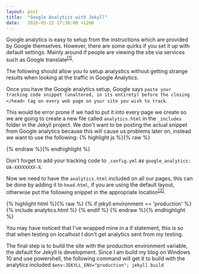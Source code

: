 ```yaml
---
layout: post
title:  "Google Analytics with Jekyll"
date:   2016-05-22 17:30:00 +1200
---
```

Google analytics is easy to setup from the instructions which are provided by Google themselves. However, there are some quirks if you set it up with default settings. Mainly around if people are viewing the site via services such as Google translate<sup>[[1]](http://veithen.github.io/2015/01/05/jekyll-improving-ga-data-quality.html)</sup>.

The following should allow you to setup analystics without getting strange results when looking at the traffic in Google Analytics.

Once you have the Google analytics setup, Google says `paste your tracking code snippet (unaltered, in its entirety) before the closing </head> tag on every web page on your site you wish to track`. 

This would be error prone if we had to put it into every page we create so we are going to create a new file called `analytics.html` in the `_includes` folder in the Jekyll project. We don't want to be posting the actual snippet from Google analytics because this will cause us problems later on, instead we want to use the following:
{% highlight js %}{% raw %}
<script>
    (function(i,s,o,g,r,a,m){i['GoogleAnalyticsObject']=r;i[r]=i[r]||function(){
    (i[r].q=i[r].q||[]).push(arguments)},i[r].l=1*new Date();a=s.createElement(o),
    m=s.getElementsByTagName(o)[0];a.async=1;a.src=g;m.parentNode.insertBefore(a,m)
    })(window,document,'script','https://www.google-analytics.com/analytics.js','ga');

    ga('create', '{{ site.google_analytics }}', 'auto');
    ga('send', 'pageview', {
    'page': '{{ page.url }}',
    'title': '{{ page.title | replace: "'", "\\'" }}'
    });
</script>
{% endraw %}{% endhighlight %}

Don't forget to add your tracking code to `_config.yml` as `google_analytics: UA-XXXXXXXX-X`.

Now we need to have the `analytics.html` included on all our pages, this can be done by adding it to `head.html`, if you are using the default layout, otherwise put the following snippet in the appropriate location<sup>[[2]](https://michaelsoolee.com/google-analytics-jekyll/)</sup>.

{% highlight html %}{% raw %}
    {% if jekyll.environment == 'production' %}
        {% include analytics.html %}
    {% endif %}
    </head>
{% endraw %}{% endhighlight %}

You may have noticed that I've wrapped mine in a if statement, this is so that when testing on localhost I don't get analytics sent from my testing.

The final step is to build the site with the production environment variable, the default for Jekyll is development. Since I am build my blog on Windows 10 and use powershell, the following command will get it to build with the analytics included `$env:JEKYLL_ENV="production"; jekyll build`